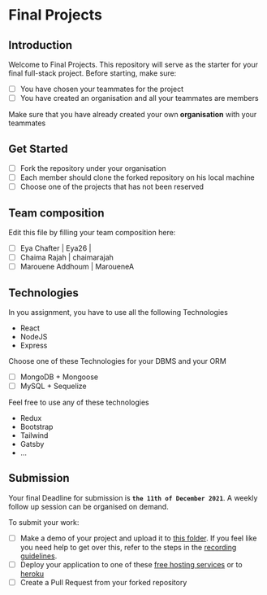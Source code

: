 # Final Projects

## Introduction

Welcome to Final Projects. This repository will serve as the starter for your final full-stack project.
Before starting, make sure:

- [ ] You have chosen your teammates for the project
- [ ] You have created an organisation and all your teammates are members

Make sure that you have already created your own **organisation** with your teammates

## Get Started

- [ ] Fork the repository under your organisation
- [ ] Each member should clone the forked repository on his local machine
- [ ] Choose one of the projects that has not been reserved

## Team composition

Edit this file by filling your team composition here:

- [ ] Eya Chafter | Eya26 | 
- [ ] Chaima Rajah | chaimarajah
- [ ] Marouene Addhoum | MaroueneA

## Technologies

In you assignment, you have to use all the following Technologies

- React
- NodeJS
- Express

Choose one of these Technologies for your DBMS and your ORM

- [ ] MongoDB + Mongoose
- [ ] MySQL + Sequelize

Feel free to use any of these technologies

- Redux
- Bootstrap
- Tailwind
- Gatsby
- ...

## Submission

Your final Deadline for submission is **`the 11th of December 2021`**. A weekly follow up session can be organised on demand.

To submit your work:

- [ ] Make a demo of your project and upload it to [this folder](https://drive.google.com/drive/folders/14ndlnd1BK9EF7XdZLrgrNdtidr3X-r0a?usp=sharing). If you feel like you need help to get over this, refer to the steps in the [recording guidelines](./RECORDING.md).
- [ ] Deploy your application to one of these [free hosting services](https://blogs.devchallenges.io/posts/tJ26U8MhZTPgBSRSwpqr) or to [heroku](https://www.heroku.com/)
- [ ] Create a Pull Request from your forked repository
